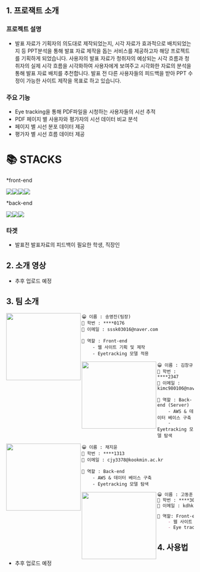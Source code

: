 ## 1. 프로잭트 소개

### 프로젝트 설명

* 발표 자료가 기획자의 의도대로 제작되었는지, 시각 자료가 효과적으로 배치되었는지 등 PPT분석을 통해 발표 자료 제작을 돕는 서비스를 제공하고자 해당 프로젝트를 기획하게 되었습니다. 사용자의 발표 자료가 청취자의 예상되는 시각 흐름과 청취자의 실제 시각 흐름을 시각화하여 사용자에게 보여주고 시각화한 자료의 분석을 통해 발표 자료 배치를 추천합니다. 발표 전 다른 사용자들의 피드백을 받아 PPT 수정이 가능한 사이트 제작을 목표로 하고 있습니다.

            
### 주요 기능

* Eye tracking을 통해 PDF파일을 시청하는 사용자들의 시선 추적
* PDF 페이지 별 사용자와 평가자의 시선 데이터 비교 분석
* 페이지 별 시선 분포 데이터 제공
* 평가자 별 시선 흐름 데이터 제공

<div align=left><h1>📚 STACKS</h1></div> 

*front-end

<img src="https://img.shields.io/badge/React-61DAFB?style=for-the-badge&logo=react&logoColor=white"/><img src="https://img.shields.io/badge/JavaScript-F7DF1E?style=for-the-badge&logo=javascript&logoColor=white"/><img src="https://img.shields.io/badge/CSS3-1572B6?style=for-the-badge&logo=CSS3&logoColor=white"/><img src="https://img.shields.io/badge/Firebase-FFCA28?style=for-the-badge&logo=Firebase&logoColor=white"/>

*back-end

<img src="https://img.shields.io/badge/MySQl-4479A1?style=for-the-badge&logo=mysql&logoColor=white"/><img src="https://img.shields.io/badge/Django-092E20?style=for-the-badge&logo=django&logoColor=white"/><img src="https://img.shields.io/badge/Amazon AWS-232F3E?style=for-the-badge&logo=amazon aws&logoColor=white"/>

### 타겟

* 발표전 발표자료의 피드백이 필요한 학생, 직장인



## 2. 소개 영상
* 추후 업로드 예정


## 3. 팀 소개

<img align=left src="https://user-images.githubusercontent.com/65219386/161412366-18d1cec7-f8f8-4045-b235-c20df4be9d3e.jpeg" width="200px" height="180px">

```
😀 이름 : 송영진(팀장)
💼 학번 : ****0176
📧 이메일 : sssk03016@naver.com

📌 역할 : Front-end
    - 웹 사이트 기획 및 제작
    - Eyetracking 모델 적용
```

<img align=left src="https://user-images.githubusercontent.com/65219386/161411347-3861c764-652c-4fbf-9278-56f6681ad83b.JPG" width="200px"  height="180px">

```
😀 이름 : 김창규
💼 학번 : ****2347
📧 이메일 : kimc980106@naver.com

📌 역할 : Back-end (Server)
    - AWS & 데이터 베이스 구축
    - Eyetracking 모델 탐색
```

<img align=left src="https://user-images.githubusercontent.com/65219386/161411347-3861c764-652c-4fbf-9278-56f6681ad83b.JPG" width="200px"  height="180px">

```
😀 이름 : 채지윤
💼 학번 : ****1313
📧 이메일 : cjy3378@kookmin.ac.kr

📌 역할 : Back-end
    - AWS & 데이터 베이스 구축
    - Eyetracking 모델 탐색
```

<img align=left src="https://user-images.githubusercontent.com/65219386/161412302-994a0081-c534-4305-8813-dba03e5642b7.png" width="200px"  height="180px">

```markdown
😀 이름 : 고동훈
💼 학번 : ****3027
📧 이메일 : kdhkdh0101@kookmin.ac.kr

📌 역할: Front-end
    - 웹 사이트 제작
    - Eye tracking 모델 적용
```



## 4. 사용법

* 추후 업로드 예정

